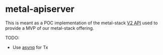 # metal-apiserver

This is meant as a POC implementation of the metal-stack [V2 API](https://github.com/metal-stack/api) used to provide a MVP of our metal-stack offering.

TODO:

- Use [asynq](https://github.com/hibiken/asynq?tab=readme-ov-file) for Tx
